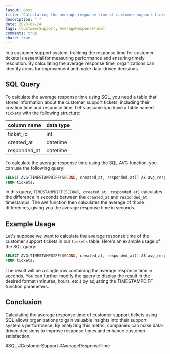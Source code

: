 ```yaml
---
layout: post
title: "Calculating the average response time of customer support tickets using SQL AVG"
description: " "
date: 2023-09-24
tags: [CustomerSupport, AverageResponseTime]
comments: true
share: true
---
```


In a customer support system, tracking the response time for customer tickets is essential for measuring performance and ensuring timely resolution. By calculating the average response time, organizations can identify areas for improvement and make data-driven decisions.

## SQL Query

To calculate the average response time using SQL, you need a table that stores information about the customer support tickets, including their creation time and response time. Let's assume you have a table named `tickets` with the following structure:

| column name   | data type |
|---------------|-----------|
| ticket_id     | int       |
| created_at    | datetime  |
| responded_at  | datetime  |

To calculate the average response time using the SQL AVG function, you can use the following query:

```sql
SELECT AVG(TIMESTAMPDIFF(SECOND, created_at, responded_at)) AS avg_response_time
FROM tickets;
```

In this query, `TIMESTAMPDIFF(SECOND, created_at, responded_at)` calculates the difference in seconds between the `created_at` and `responded_at` timestamps. The `AVG` function then calculates the average of those differences, giving you the average response time in seconds.

## Example Usage

Let's suppose we want to calculate the average response time of the customer support tickets in our `tickets` table. Here's an example usage of the SQL query:

```sql
SELECT AVG(TIMESTAMPDIFF(SECOND, created_at, responded_at)) AS avg_response_time
FROM tickets;
```

The result will be a single row containing the average response time in seconds. You can further modify the query to display the result in the desired format (minutes, hours, etc.) by adjusting the TIMESTAMPDIFF function parameters.

## Conclusion

Calculating the average response time of customer support tickets using SQL allows organizations to gain valuable insights into their support system's performance. By analyzing this metric, companies can make data-driven decisions to improve response times and enhance customer satisfaction.

\#SQL #CustomerSupport #AverageResponseTime